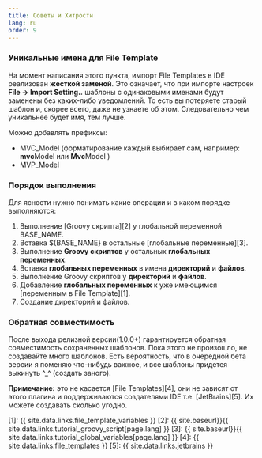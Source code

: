 ```yaml
---
title: Советы и Хитрости
lang: ru
order: 9
---
```


### Уникальные имена для File Template
На момент написания этого пункта, импорт File Templates в IDE реализован **жесткой заменой**. Это означает, что при импорте настроек **File -> Import Setting..** шаблоны с одинаковыми именами будут заменены без каких-либо уведомлений. То есть вы потеряете старый шаблон и, скорее всего, даже не узнаете об этом. Следовательно чем уникальнее будет имя, тем лучше.

Можно добавлять префиксы:

- MVC_Model (форматирование каждый выбирает сам, например: **mvc**Model или **Mvc**Model )
- MVP_Model

### Порядок выполнения
Для ясности нужно понимать какие операции и в каком порядке выполняются:

1. Выполнение [Groovy скрипта][2] у глобальной переменной BASE_NAME.
2. Вставка <font class="variable">${BASE_NAME}</font> в остальные [глобальные переменные][3].
3. Выполнение **Groovy скриптов** у остальных **глобальных переменных**.
4. Вставка **глобальных переменных** в имена **директорий** и **файлов**.
5. Выполнение Groovy скриптов у **директорий** и **файлов**.
6. Добавление **глобальных переменных** к уже имеющимся [переменным в File Template][1]. 
7. Создание директорий и файлов.

### Обратная совместимость
После выхода релизной версии(1.0.0+) гарантируется обратная совместимость сохраненных шаблонов. Пока этого не произошло, не создавайте много шаблонов. Есть вероятность, что в очередной бета версии я поменяю что-нибудь важное, и все шаблоны придется выкинуть  ^_^ (создать заного).

**Примечание:** это не касается [File Templates][4], они не зависят от этого плагина и поддерживаются создателями IDE т.е. [JetBrains][5]. Их можете создавать сколько угодно.


[1]: {{ site.data.links.file_template_variables }}
[2]: {{ site.baseurl}}{{ site.data.links.tutorial_groovy_script[page.lang] }}
[3]: {{ site.baseurl}}{{ site.data.links.tutorial_global_variables[page.lang] }}
[4]: {{ site.data.links.file_templates }}
[5]: {{ site.data.links.jetbrains }}